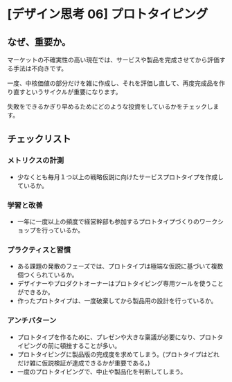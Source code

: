 
# [デザイン思考 06] プロトタイピング 

## なぜ、重要か。
マーケットの不確実性の高い現在では、サービスや製品を完成させてから評価する手法は不向きです。

一度、中核価値の部分だけを雑に作成し、それを評価し直して、再度完成品を作り直すというサイクルが重要になります。

失敗をできるかぎり早めるためにどのような投資をしているかをチェックします。

## チェックリスト 

### メトリクスの計測
+ 少なくとも毎月１つ以上の戦略仮説に向けたサービスプロトタイプを作成しているか。

### 学習と改善
+ 一年に一度以上の頻度で経営幹部も参加するプロトタイプづくりのワークショップを行っているか。

### プラクティスと習慣
+ ある課題の発散のフェーズでは、プロトタイプは極端な仮説に基づいて複数個つくられているか。
+ デザイナーやプロダクトオーナーはプロトタイピング専用ツールを使うことができるか。
+ 作ったプロトタイプは、一度破棄してから製品用の設計を行っているか。

### アンチパターン
+ プロトタイプを作るために、プレゼンや大きな稟議が必要になり、プロトタイピングの前に頓挫することが多い。
+ プロトタイピングに製品版の完成度を求めてしまう。(プロトタイプはどれだけ雑に仮説検証が達成できるかが重要である。)
+ 一度のプロトタイピングで、中止や製品化を判断してしまう。
            